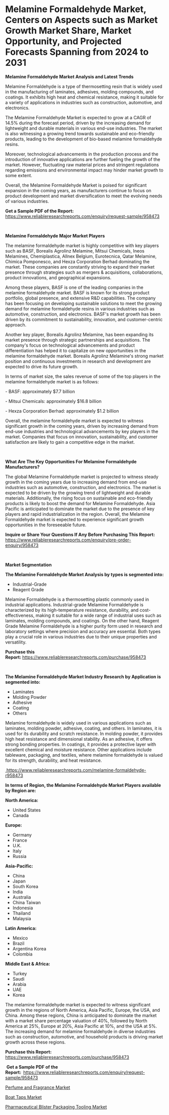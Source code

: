 <p><h1>Melamine Formaldehyde Market, Centers on Aspects such as Market Growth Market Share, Market Opportunity, and Projected Forecasts Spanning from 2024 to 2031</h1></p><p><strong>Melamine Formaldehyde Market Analysis and Latest Trends</strong></p>
<p><p>Melamine Formaldehyde is a type of thermosetting resin that is widely used in the manufacturing of laminates, adhesives, molding compounds, and coatings. It exhibits high heat and chemical resistance, making it suitable for a variety of applications in industries such as construction, automotive, and electronics.</p><p>The Melamine Formaldehyde Market is expected to grow at a CAGR of 14.5% during the forecast period, driven by the increasing demand for lightweight and durable materials in various end-use industries. The market is also witnessing a growing trend towards sustainable and eco-friendly products, leading to the development of bio-based melamine formaldehyde resins.</p><p>Moreover, technological advancements in the production process and the introduction of innovative applications are further fueling the growth of the market. However, fluctuating raw material prices and stringent regulations regarding emissions and environmental impact may hinder market growth to some extent.</p><p>Overall, the Melamine Formaldehyde Market is poised for significant expansion in the coming years, as manufacturers continue to focus on product development and market diversification to meet the evolving needs of various industries.</p></p>
<p><strong>Get a Sample PDF of the Report:&nbsp;</strong> <a href="https://www.reliableresearchreports.com/enquiry/request-sample/958473">https://www.reliableresearchreports.com/enquiry/request-sample/958473</a></p>
<p>&nbsp;</p>
<p><strong>Melamine Formaldehyde Major Market Players</strong></p>
<p><p>The melamine formaldehyde market is highly competitive with key players such as BASF, Borealis Agrolinz Melamine, Mitsui Chemicals, Ineos Melamines, Chemiplastica, Allnex Belgium, Eurotecnica, Qatar Melamine, Chimica Pomponesco, and Hexza Corporation Berhad dominating the market. These companies are constantly striving to expand their market presence through strategies such as mergers & acquisitions, collaborations, product innovations, and geographical expansions.</p><p>Among these players, BASF is one of the leading companies in the melamine formaldehyde market. BASF is known for its strong product portfolio, global presence, and extensive R&D capabilities. The company has been focusing on developing sustainable solutions to meet the growing demand for melamine formaldehyde resins in various industries such as automotive, construction, and electronics. BASF's market growth has been driven by its commitment to sustainability, innovation, and customer-centric approach.</p><p>Another key player, Borealis Agrolinz Melamine, has been expanding its market presence through strategic partnerships and acquisitions. The company's focus on technological advancements and product differentiation has helped it to capitalize on new opportunities in the melamine formaldehyde market. Borealis Agrolinz Melamine's strong market position and continuous investments in research and development are expected to drive its future growth.</p><p>In terms of market size, the sales revenue of some of the top players in the melamine formaldehyde market is as follows:</p><p>- BASF: approximately $7.7 billion</p><p>- Mitsui Chemicals: approximately $16.8 billion</p><p>- Hexza Corporation Berhad: approximately $1.2 billion</p><p>Overall, the melamine formaldehyde market is expected to witness significant growth in the coming years, driven by increasing demand from end-use industries and technological advancements by key players in the market. Companies that focus on innovation, sustainability, and customer satisfaction are likely to gain a competitive edge in the market.</p></p>
<p>&nbsp;</p>
<p><strong>What Are The Key Opportunities For Melamine Formaldehyde Manufacturers?</strong></p>
<p><p>The global Melamine Formaldehyde market is projected to witness steady growth in the coming years due to increasing demand from end-use industries such as automotive, construction, and electronics. The market is expected to be driven by the growing trend of lightweight and durable materials. Additionally, the rising focus on sustainable and eco-friendly products is likely to boost the demand for Melamine Formaldehyde. Asia Pacific is anticipated to dominate the market due to the presence of key players and rapid industrialization in the region. Overall, the Melamine Formaldehyde market is expected to experience significant growth opportunities in the foreseeable future.</p></p>
<p><strong>Inquire or Share Your Questions If Any Before Purchasing This Report:</strong> <a href="https://www.reliableresearchreports.com/enquiry/pre-order-enquiry/958473">https://www.reliableresearchreports.com/enquiry/pre-order-enquiry/958473</a></p>
<p>&nbsp;</p>
<p><strong>Market Segmentation</strong></p>
<p><strong>The Melamine Formaldehyde Market Analysis by types is segmented into:</strong></p>
<p><ul><li>Industrial-Grade</li><li>Reagent Grade</li></ul></p>
<p><p>Melamine Formaldehyde is a thermosetting plastic commonly used in industrial applications. Industrial-grade Melamine Formaldehyde is characterized by its high-temperature resistance, durability, and cost-effectiveness, making it suitable for a wide range of industrial uses such as laminates, molding compounds, and coatings. On the other hand, Reagent Grade Melamine Formaldehyde is a higher purity form used in research and laboratory settings where precision and accuracy are essential. Both types play a crucial role in various industries due to their unique properties and versatility.</p></p>
<p><strong>Purchase this Report:&nbsp;</strong><a href="https://www.reliableresearchreports.com/purchase/958473">https://www.reliableresearchreports.com/purchase/958473</a></p>
<p>&nbsp;</p>
<p><strong>The Melamine Formaldehyde Market Industry Research by Application is segmented into:</strong></p>
<p><ul><li>Laminates</li><li>Molding Powder</li><li>Adhesive</li><li>Coating</li><li>Others</li></ul></p>
<p><p>Melamine formaldehyde is widely used in various applications such as laminates, molding powder, adhesive, coating, and others. In laminates, it is used for its durability and scratch resistance. In molding powder, it provides high heat resistance and dimensional stability. As an adhesive, it offers strong bonding properties. In coatings, it provides a protective layer with excellent chemical and moisture resistance. Other applications include tableware, packaging, and textiles, where melamine formaldehyde is valued for its strength, durability, and heat resistance.</p></p>
<p><a href="https://www.reliableresearchreports.com/melamine-formaldehyde-r958473">&nbsp;https://www.reliableresearchreports.com/melamine-formaldehyde-r958473</a></p>
<p><strong>In terms of Region, the Melamine Formaldehyde Market Players available by Region are:</strong></p>
<p>
    <p> <strong> North America: </strong>
        <ul>
            <li>United States</li>
            <li>Canada</li>
        </ul>
        </p> 
    <p> <strong> Europe: </strong>
        <ul>
            <li>Germany</li>
            <li>France</li>
            <li>U.K.</li>
            <li>Italy</li>
            <li>Russia</li>
        </ul>
        </p> 
    <p> <strong> Asia-Pacific: </strong>
        <ul>
            <li>China</li>
            <li>Japan</li>
            <li>South Korea</li>
            <li>India</li>
            <li>Australia</li>
            <li>China Taiwan</li>
            <li>Indonesia</li>
            <li>Thailand</li>
            <li>Malaysia</li>
        </ul>
        </p> 
    <p> <strong> Latin America: </strong>
        <ul>
            <li>Mexico</li>
            <li>Brazil</li>
            <li>Argentina Korea</li>
            <li>Colombia</li>
        </ul>
        </p> 
    <p> <strong> Middle East & Africa: </strong>
        <ul>
            <li>Turkey</li>
            <li>Saudi</li>
            <li>Arabia</li>
            <li>UAE</li>
            <li>Korea</li>
        </ul>
    </p>
    </p>
<p><p>The melamine formaldehyde market is expected to witness significant growth in the regions of North America, Asia Pacific, Europe, the USA, and China. Among these regions, China is anticipated to dominate the market with a market share percentage valuation of 40%, followed by North America at 25%, Europe at 20%, Asia Pacific at 10%, and the USA at 5%. The increasing demand for melamine formaldehyde in diverse industries such as construction, automotive, and household products is driving market growth across these regions.</p></p>
<p><strong>Purchase this Report: </strong><a href="https://www.reliableresearchreports.com/purchase/958473">https://www.reliableresearchreports.com/purchase/958473</a></p>
<p>&nbsp;<strong>Get a Sample PDF of the Report:&nbsp;&nbsp;</strong><a href="https://www.reliableresearchreports.com/enquiry/request-sample/958473">https://www.reliableresearchreports.com/enquiry/request-sample/958473</a></p>
<p><strong></strong></p>
<p><p><a href="https://github.com/nafiafirdania/Market-Research-Report-List-1/blob/main/perfume-and-fragrance-market.md">Perfume and Fragrance Market</a></p><p><a href="https://github.com/faisalayoob601/Market-Research-Report-List-1/blob/main/boat-taps-market.md">Boat Taps Market</a></p><p><a href="https://github.com/kulaberyasin52/Market-Research-Report-List-1/blob/main/pharmaceutical-blister-packaging-tooling-market.md">Pharmaceutical Blister Packaging Tooling Market</a></p></p>